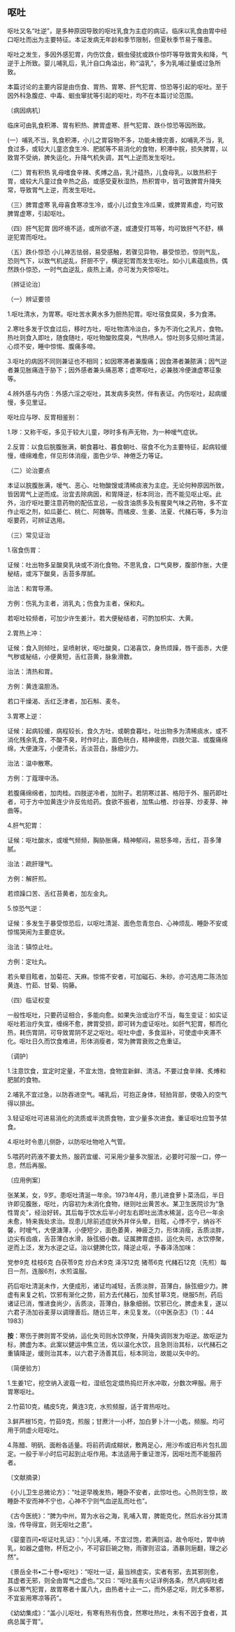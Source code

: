 ## 呕吐

呕吐又名“吐逆”，是多种原因导致的呕吐乳食为主症的病证。临床以乳食由胃中经口呕吐而出为主要特征。本证发病无年龄和季节限制，但夏秋季节易于罹患。

呕吐之发生，多因外感犯胃，内伤饮食，蝈虫侵扰或跌仆惊吓等导致胃失和降，气逆于上所致。婴儿哺乳后，乳汁自口角溢出，称“溢乳”，多为乳哺过量或过急所致。

本篇讨论的主要内容是由伤食、胃热、胃寒、肝气犯胃、惊恐等引起的呕吐。至于因外科急腹症、中毒、蛔虫窜扰等引起的呕吐，均不在本篇讨论范围。

〔病因病机〕

临床可由乳食积滞、胃有积热、脾胃虚寒、肝气犯胃、跌仆惊恐等因所致。

(一）哺乳不当，乳食积滞，小儿之胃容物不多，功能未臻完善，如哺乳不当，乳食过多，或较大儿童恣食生冷、肥腻等不易消化的食物，积滞中脘，损失脾胃，以致胃不受纳，脾失运化，升降气机失调，其气上逆而发生呕吐。

（二）胃有积热  乳母嗜食辛辣、炙煿之品，乳汁蕴热，儿食母乳，以致热积于胃，或较大凡童过食辛热之品，或感受夏秋湿热，热积胃中，皆可致脾胃升降失常，导致胃气上逆，而发生呕吐。

（三）脾胃虚寒  乳母喜食寒凉生冷，或小儿过食生冷瓜果，或脾胃素虚，均可致脾胃虚寒，引起呕吐。

（四）肝气犯胃  因坏境不适，或所欲不遂，或遭受打骂等，均可致肝气不舒，横逆犯胃而呕吐。

（五）跌仆惊恐  小儿神志怯弱，易受感触，若骤见异物，暴受惊恐，惊则气乱，恐则气下，以致气机逆乱，肝胆不宁，横逆犯胃而发生呕吐。如小儿素蕴痰热，偶然跌仆惊恐，一时气血逆乱，痰热上涌，亦可发为夹惊呕吐。

〔辨证论治〕

（一）辨证要领

1.呕吐清水，为胃寒。呕吐苦水黄水多为胆热犯胃。呕吐宿食腐臭，多为食滞。

2.寒吐多发于饮食过后，移时方吐，呕吐物清冷淡白，多为不消化之乳片，食物。热吐则食入即吐，随食随吐，呕吐物酸败腐臭，气热喷人。惊吐则多见频吐清涎，心烦不安，睡中惊惕、腹痛多啼。

3.呕吐的病因不同则兼证也不相同；如因寒滞者兼腹痛；因食滞者兼脓满；因气逆者兼见胀痛连于胁下；因外感者兼头痛恶寒；虚寒呕吐，必兼肢冷便溏虚寒征象等。

4.辨外感与内伤：外感六淫之呕吐，其发病多突然，伴有表证。内伤呕吐，起病缓慢，多见里证。

呕吐应与哕、反胃相鉴别：

1.哕：又称干呕，多见于较大儿童，哕时多有声无物，为一种嗳气症状。

2.反胃：以食后脘腹胀满，朝食暮吐、暮食朝吐、宿食不化为主要特征，起病较缓慢，缠绵难愈，伴见形体消瘦，面色少华、神倦乏力等证。

（二）论治要点

本证以脘腹胀满，嗳气、恶心、吐物酸馊或清稀痰液为主症。无论何种原因所致，皆因胃气上逆而成。治宜去除病因，和胃降逆，标本同治，而不能见呕止呕。此外，治疗呕吐要注意药物的配伍宜忌，一般含油质多及有腥臭气味之药物，多不宜作止呕之剂，如瓜蒌仁、桃仁、阿魏等。而橘皮、生姜、法夏、代赭石等，多为治呕要药，可辨证选用。

（三）常见证治

1.宿食伤胃：

证候：吐出物多呈酸臭乳块或不消化食物。不思乳食，口气臭秽，腹部作胀，大便秘结，或泻下酸臭，舌苔多厚腻。

治法：和胃导滞。

方例：伤乳为主者，消乳丸；伤食为主者，保和丸。

若呕吐较频者，可加少许生姜汁。若大便秘结者，可酌加枳实、大黄。

2.胃热上冲：

证候：食入则倾吐，呈喷射状，呕吐酸臭，口渴喜饮，身热烦躁，唇干面赤，大便气秽或秘结，小便黄短，舌红苔黄，脉象滑数。

治法：清热和胃。

方例：黄连温胆汤。

若口干燥渴、舌红乏津者，加石斛、麦冬。

3.胃寒上逆：

证候：起病较缓，病程较长，食久方吐，或朝食暮吐，吐出物多为清稀痰水，或不消化残余乳食，不酸不臭，时作时止，面色㿠白，精神疲倦，四肢欠温、或腹痛绵绵，大便溏泻，小便清长，舌淡苔白，脉细少力。

治法：温中散寒。

方例：丁蔻理中汤。

若腹痛绵绵者，加肉桂。四肢逆冷者，加附子。若阴寒过甚、格阳于外、服药即吐者，可于方中加黄连少许反佐给药。食欲不振者，加焦山楂、炒谷芽、炒麦芽、神曲等。

4.肝气犯胃：

证候：呕吐酸水，或嗳气频频，胸胁胀痛，精神郁闷，易怒多啼，舌红，苔多薄腻。

治法：疏肝理气。

方例：解肝煎。

若烦躁口苦、舌红苔黄者，加左金丸。

5.惊恐气逆：

证候：多发生于暴受惊恐后，以呕吐清涎、面色忽青忽白、心神烦乱、睡卧不安或惊惕哭闹为主要症状。

治法：镇惊止吐。

方例：定吐丸。

若头晕目眩者，加菊花、天麻。惊惕不安者，可加磁石、朱砂。亦可选用二陈汤加黄连、竹茹、甘菊、钩藤。

（四）临证权变

一般性呕吐，只要药证相合，多能向愈。如果失治或治疗不当，每生变证：如实证呕吐若治疗失宜，缠绵不愈，脾胃受损，即可转为虚证呕吐。如肝气犯胃，郁而化热，耗伤胃阴，可导致胃阴不足之呕吐。呕吐中虚，多食滋补，可使虚中夹滞不化。呕吐日久而饮食难进，形体消瘦者，常为脾胃衰败之危重证。

〔调护〕

1.注意饮食，宜定时定量，不宜太饱，食物宜新鲜、清洁。不要过食辛辣、炙煿和肥腻的食物。

2.哺乳不宜过急，以防吞进空气。哺乳后，可抱正身体，轻拍背部，使吸入的空气得以排出。

3.轻证呕吐可进易消化的流质或半流质食物，宜少量多次进食。重证呕吐应暂予禁食。

4.呕吐时令患儿侧卧，以防呕吐物呛入气管。

5.喂药时药液不要太热，服药宜缓、可采用少量多次服法，必要时可服一口，停一息，然后再服。

〔应用例案〕

张某某，女，9岁。患呕吐清涎一年余。1973年4月，患儿进食萝卜菜汤后，半日许即见腹胀，呕吐，内容初为未消化食物，继则吐出黄苦水。某卫生医院诊为“急性胃炎”，经治好转。其后每于饮水后半小时左右即吐出清水稀涎，迄今已一年余未愈，特来我处求治。现患儿除前述症状外并伴头晕，目眩，心悸不宁，纳谷不馨，时嗳气，大便溏薄，小便短少，面色萎黄，神疲乏力，形体消瘦，舌质淡胖，边尖有齿痕，舌苔薄白水滑，脉弦细小数。证属脾胃虚损，运化失司，水饮停聚，逆而上泛，发为水逆之证。治以健脾化饮，降逆止呕，予春泽汤加味：

党参9克  桂枝6克  白茯苓9克  炒白术9克  泽泻12克  猪苓6克  代赭石12克（先煎）每日一剂，连服6剂，水煎温服。

药后呕吐清涎未作，大便成形，诸证均减轻，舌质淡胖，苔薄白，脉弦细少力。脾虚有来复之机，饮邪有渐化之势，前方去代赭石，加炙甘草3克，继服5剂，药后诸证已消，惟进食尚少，舌质淡，苔薄白，脉象细弱。饮邪已化，脾虚未复，遂以六君子汤加谷麦芽以调理善后。随访三年，未见复发。（《中医杂志》（1）：44 1983）

**按**：寒伤于脾则胃不受纳，运化失司则水饮停聚，升降失调则发为呕逆。故呕逆为标，脾虚为本。此案以健运中焦立法，佐以温化水饮，且急则治其标，以代赭石之重镇降逆，缓则治其本，以六君子汤善其后，标本同治，故能以矢中的。

〔简便验方〕

1.生姜1它，挖空纳入波蔻一粒，湿纸包定煨热捣烂开水冲取，分数次呷服。用于胃寒呕吐。

2.竹茹10克，橘皮5克，黄连3克，水煎频服，适于胃热呕吐。

3.鲜芦根15克，竹茹9克，煎服；甘蔗汁一小杯，加白萝卜汁一小匙，频服。均可用于阴虚火旺呕吐。

4.陈醋、明矾、面粉各适量。将前药调成糊状，敷两足心，用沙布或旧布片包扎固定。一般于半小时后可起到止呕作用。本法适用于重证泄泻，因呕吐而不能服药者。

〔文献摘录〕

《小儿卫生总微论方》：“吐逆早晚发热，睡卧不安者，此惊吐也。心热则生惊，故睡卧不安而神不宁也，心神不宁则气血逆乱而吐也”。

《古今医统》：“脾为中州，胃为水谷之海，乳哺入胃，脾能克化，然后水谷分其清浊，传导得宜，则无呕吐之患”。

《婴童百问•呕证吐乳证》：“小儿乳哺，不宜过饱，若满则溢，故令呕吐，胃中纳乳，如器之盛物，杯卮之小，不可容巨碗之物，雨骤则沼溢，酒暴则巵翻，理之必然”。

《景岳全书•二十卷•呕吐》：“呕吐一证，最当辨虚实，实者有邪，去其邪则愈，其虚者无邪，则全由胃气之虚也。”又曰：“呕吐虽有火证详例各条，然凡病呕吐者多以寒气犯胃，故胃寒者十属八九，由热者十止一二，而外感之呕，则尤多寒邪，不宜妄用寒凉等药”。

《幼幼集成》：“盖小儿呕吐，有寒有热有伤食，然寒吐热吐，未有不因于食者，其病总属于胃”。
